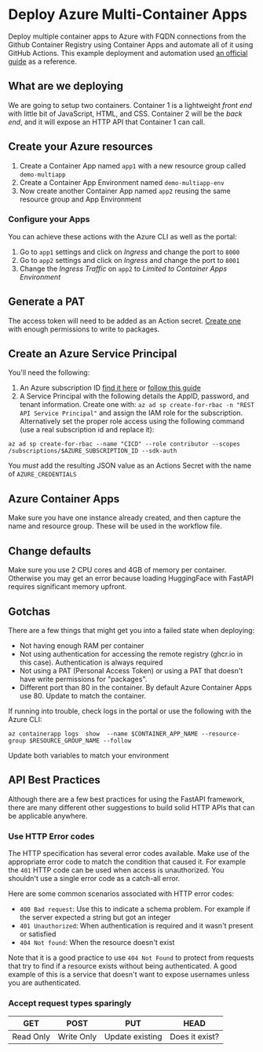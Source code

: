 # Deploy Azure Multi-Container Apps

Deploy multiple container apps to Azure with FQDN connections from the Github Container Registry using Container Apps and automate all of it using GitHub Actions. This example deployment and automation used [an official guide](https://github.com/Azure-Samples/container-apps-connect-multiple-apps/tree/main/with-fqdn) as a reference.

## What are we deploying
We are going to setup two containers. Container 1 is a lightweight _front end_ with little bit of JavaScript, HTML, and CSS. Container 2 will be the _back end_, and it will expose an HTTP API that Container 1 can call.

## Create your Azure resources

1. Create a Container App named `app1` with a new resource group called `demo-multiapp`
1. Create a Container App Environment named `demo-multiapp-env`
1. Now create another Container App named `app2` reusing the same resource group and App Environment

### Configure your Apps
You can achieve these actions with the Azure CLI as well as the portal:

1. Go to `app1` settings and click on _Ingress_ and change the port to `8000`
1. Go to `app2` settings and click on _Ingress_ and change the port to `8001`
1. Change the _Ingress Traffic_ on `app2` to _Limited to Container Apps Environment_

## Generate a PAT

The access token will need to be added as an Action secret. [Create one](https://github.com/settings/tokens/new?description=Azure+Container+Apps+access&scopes=write:packages) with enough permissions to write to packages.

## Create an Azure Service Principal

You'll need the following:

1. An Azure subscription ID [find it here](https://portal.azure.com/#view/Microsoft_Azure_Billing/SubscriptionsBlade) or [follow this guide](https://docs.microsoft.com/en-us/azure/azure-portal/get-subscription-tenant-id)
1. A Service Principal with the following details the AppID, password, and tenant information. Create one with: `az ad sp create-for-rbac -n "REST API Service Principal"` and assign the IAM role for the subscription. Alternatively set the proper role access using the following command (use a real subscription id and replace it):

```
az ad sp create-for-rbac --name "CICD" --role contributor --scopes /subscriptions/$AZURE_SUBSCRIPTION_ID --sdk-auth
``` 

You _must_ add the resulting JSON value as an Actions Secret with the name of `AZURE_CREDENTIALS`


## Azure Container Apps

Make sure you have one instance already created, and then capture the name and resource group. These will be used in the workflow file.

## Change defaults 

Make sure you use 2 CPU cores and 4GB of memory per container. Otherwise you may get an error because loading HuggingFace with FastAPI requires significant memory upfront.

## Gotchas

There are a few things that might get you into a failed state when deploying:

* Not having enough RAM per container
* Not using authentication for accessing the remote registry (ghcr.io in this case). Authentication is always required
* Not using a PAT (Personal Access Token) or using a PAT that doesn't have write permissions for "packages".
* Different port than 80 in the container. By default Azure Container Apps use 80. Update to match the container.

If running into trouble, check logs in the portal or use the following with the Azure CLI:

```
az containerapp logs  show  --name $CONTAINER_APP_NAME --resource-group $RESOURCE_GROUP_NAME --follow
```

Update both variables to match your environment

## API Best Practices

Although there are a few best practices for using the FastAPI framework, there are many different other suggestions to build solid HTTP APIs that can be applicable anywhere. 

### Use HTTP Error codes
The HTTP specification has several error codes available. Make use of the appropriate error code to match the condition that caused it. For example the `401` HTTP code can be used when access is unauthorized. You shouldn't use a single error code as a catch-all error.

Here are some common scenarios associated with HTTP error codes:

- `400 Bad request`: Use this to indicate a schema problem. For example if the server expected a string but got an integer
- `401 Unauthorized`: When authentication is required and it wasn't present or satisfied
- `404 Not found`: When the resource doesn't exist

Note that it is a good practice to use `404 Not Found` to protect from requests that try to find if a resource exists without being authenticated. A good example of this is a service that doesn't want to expose usernames unless you are authenticated.


### Accept request types sparingly

| GET | POST | PUT | HEAD|
|---|---|---|---|
| Read Only | Write Only | Update existing | Does it exist? |
